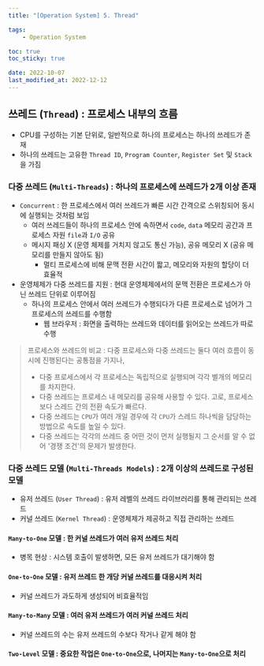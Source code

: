 ```yaml
---
title: "[Operation System] 5. Thread"

tags:
    - Operation System

toc: true
toc_sticky: true

date: 2022-10-07
last_modified_at: 2022-12-12
---
```


## 쓰레드 (```Thread```) : 프로세스 내부의 흐름

- CPU를 구성하는 기본 단위로, 일반적으로 하나의 프로세스는 하나의 쓰레드가 존재
- 하나의 쓰레드는 고유한 ```Thread ID```, ```Program Counter```, ```Register Set``` 및 ```Stack```을 가짐

### 다중 쓰레드 (```Multi-Threads```) :  하나의 프로세스에 쓰레드가 2개 이상 존재
-  ```Concurrent``` : 한 프로세스에서 여러 쓰레드가 빠른 시간 간격으로 스위칭되어 동시에 실행되는 것처럼 보임
   - 여러 쓰레드들이 하나의 프로세스 안에 속하면서 ```code```, ```data``` 메모리 공간과 프로세스 자원 ```file```과 ```I/O``` 공유
   - 메시지 패싱 X (운영 체제를 거치지 않고도 통신 가능), 공유 메모리 X (공유 메모리를 만들지 않아도 됨)
     - 멀티 프로세스에 비해 문맥 전환 시간이 짧고, 메모리와 자원의 할당이 더 효율적
- 운영체제가 다중 쓰레드를 지원 : 현대 운영체제에서의 문맥 전환은 프로세스가 아닌 쓰레드 단위로 이루어짐
  - 하나의 프로세스 안에서 여러 쓰레드가 수행되다가 다른 프로세스로 넘어가 그 프로세스의 쓰레드를 수행함
    - 웹 브라우저 : 화면을 출력하는 쓰레드와 데이터를 읽어오는 쓰레드가 따로 수행

> 프로세스와 쓰레드의 비교 : 다중 프로세스와 다중 쓰레드는 둘다 여러 흐름이 동시에 진행된다는 공통점을 가지나,
>
> - 다중 프로세스에서 각 프로세스는 독립적으로 실행되며 각각 별개의 메모리를 차지한다.
> - 다중 쓰레드는 프로세스 내 메모리를 공유해 사용할 수 있다. 고로, 프로세스보다 스레드 간의 전환 속도가 빠르다.
> - 다중 쓰레드는 ```CPU```가 여러 개일 경우에 각 ```CPU```가 스레드 하나씩을 담당하는 방법으로 속도를 높일 수 있다.
> - 다중 쓰레드는 각각의 쓰레드 중 어떤 것이 먼저 실행될지 그 순서를 알 수 없어 '경쟁 조건'의 문제가 발생한다.

### 다중 쓰레드 모델 (```Multi-Threads Models```) :  2개 이상의 쓰레드로 구성된 모델
- 유저 쓰레드 (```User Thread```) : 유저 레벨의 쓰레드 라이브러리를 통해 관리되는 쓰레드
- 커널 쓰레드 (```Kernel Thread```) :  운영체제가 제공하고 직접 관리하는 쓰레드

#### ```Many-to-One``` 모델 : 한 커널 쓰레드가 여러 유저 쓰레드 처리
- 병목 현상 : 시스템 호출이 발생하면, 모든 유저 쓰레드가 대기해야 함

#### ```One-to-One``` 모델 : 유저 쓰레드 한 개당 커널 쓰레드를 대응시켜 처리
- 커널 쓰레드가 과도하게 생성되어 비효율적임

#### ```Many-to-Many``` 모델 : 여러 유저 쓰레드가 여러 커널 쓰레드 처리
- 커널 쓰레드의 수는 유저 쓰레드의 수보다 작거나 같게 해야 함

#### ```Two-Level``` 모델 : 중요한 작업은 ```One-to-One```으로, 나머지는 ```Many-to-One```으로 처리